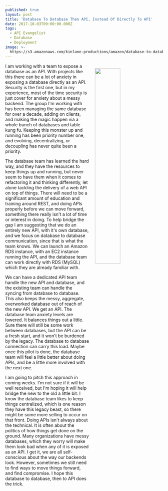 ```yaml
---
published: true
layout: post
title: 'Database To Database Then API, Instead Of Directly To API'
date: 2017-10-03T09:00:00.000Z
tags:
  - API Evangelist
  - Database
  - Deployment
image: >-
  https://s3.amazonaws.com/kinlane-productions/amazon/database-to-database-api.png
---
```

<p><img src="https://s3.amazonaws.com/kinlane-productions/amazon/database-to-database-api.png" align="right" width="40%" style="padding: 15px;" /></p>I am working with a team to expose a database as an API. With projects like this there can be a lot of anxiety in exposing a database directly as an API. Security is the first one, but in my experience, most of the time security is just cover for anxiety about a messy backend. The group I'm working with has been managing the same database for over a decade, adding on clients, and making the magic happen via a whole bunch of databases and table kung fu. Keeping this monster up and running has been priority number one, and evolving, decentralizing, or decoupling has never quite been a priority.

The database team has learned the hard way, and they have the resources to keep things up and running, but never seem to have them when it comes to refactoring it and thinking differently, let alone tackling the delivery of a web API on top of things. There will need to be a significant amount of education and training around REST, and doing APIs properly before we can move forward, something there really isn't a lot of time or interest in doing. To help bridge the gap I am suggesting that we do an entirely new API, with it's own database, and we focus on database to database communication, since that is what the team knows. We can launch an Amazon RDS instance, with an EC2 instance running the API, and the database team can work directly with RDS (MySQL) which they are already familiar with.

We can have a dedicated API team handle the new API and database, and the existing team can handle the syncing from database to database. This also keeps the messy, aggregate, overworked database out of reach of the new API. We get an API. The database team anxiety levels are lowered. It balances things out a little. Sure there will still be some work between databases, but the API can be a fresh start, and it won't be burdened by the legacy. The database to database connection can carry this load. Maybe once this pilot is done, the database team will feel a little better about doing APIs, and be a little more involved with the next one.

I am going to pitch this approach in coming weeks. I'm not sure if it will be well received, but I'm hoping it will help bridge the new to the old a little bit. I know the database team likes to keep things centralized, which is one reason they have this legacy beast, so there might be some more selling to occur on that front. Doing APIs isn't always about the technical. It is often about the politics of how things get done on the ground. Many organizations have messy databases, which they worry will make them look bad when any of it is exposed as an API. I get it, we are all self-conscious about the way our backends look. However, sometimes we still need to find ways to move things forward, and find compromise. I hope this database to database, then to API does the trick.
